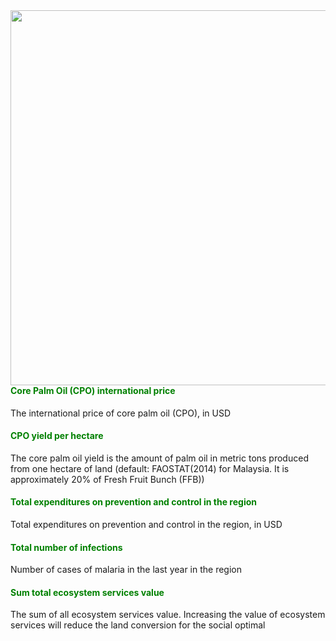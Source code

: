 <img align = "right" src="img1.png" width="600px" />

#### <span style="color:green"><b>Core Palm Oil (CPO) international price</b></span>

The international price of core palm oil (CPO), in USD

#### <span style="color:green"><b>CPO yield per hectare</b></span>

The core palm oil yield is the amount of palm oil in metric tons
produced from one hectare of land (default: FAOSTAT(2014) for Malaysia.
It is approximately 20% of Fresh Fruit Bunch (FFB))

#### <span style="color:green"><b>Total expenditures on prevention and control in the region</b></span>

Total expenditures on prevention and control in the region, in USD

#### <span style="color:green"><b>Total number of infections</b></span>

Number of cases of malaria in the last year in the region

#### <span style="color:green"><b>Sum total ecosystem services value</b></span>

The sum of all ecosystem services value. Increasing the value of
ecosystem services will reduce the land conversion for the social
optimal
